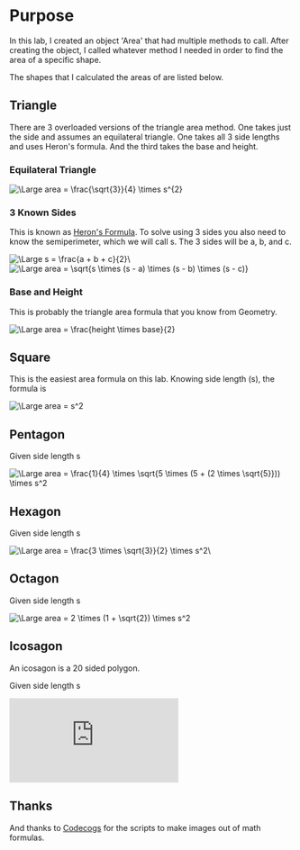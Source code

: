 # Purpose
In this lab, I created an object 'Area' that had multiple methods to call. After creating the object, I called whatever method I needed in order to find the area of a specific shape.

The shapes that I calculated the areas of are listed below.

## Triangle

There are 3 overloaded versions of the triangle area method. One takes just the side and assumes an equilateral triangle. One takes all 3 side lengths and uses Heron's formula. And the third takes the base and height.

### Equilateral Triangle

<img src="https://latex.codecogs.com/gif.latex?\Large&space;area&space;=&space;\frac{\sqrt{3}}{4}&space;\times&space;s^{2}" title="\Large area = \frac{\sqrt{3}}{4} \times s^{2}" />

### 3 Known Sides

This is known as [Heron's Formula](https://en.wikipedia.org/wiki/Heron%27s_formula). To solve using 3 sides you also need to know the semiperimeter, which we will call s. The 3 sides will be a, b, and c.

<img src="https://latex.codecogs.com/gif.latex?\Large&space;s&space;=&space;\frac{a&space;&plus;&space;b&space;&plus;&space;c}{2}\" title="\Large s = \frac{a + b + c}{2}\" />



<img src="https://latex.codecogs.com/gif.latex?\Large&space;area&space;=&space;\sqrt{s&space;\times&space;(s&space;-&space;a)&space;\times&space;(s&space;-&space;b)&space;\times&space;(s&space;-&space;c)}" title="\Large area = \sqrt{s \times (s - a) \times (s - b) \times (s - c)}" />





### Base and Height

This is probably the triangle area formula that you know from Geometry.

<img src="https://latex.codecogs.com/gif.latex?\Large&space;area&space;=&space;\frac{height&space;\times&space;base}{2}" title="\Large area = \frac{height \times base}{2}" />



## Square

This is the easiest area formula on this lab. Knowing side length \(s\), the formula is

<img src="https://latex.codecogs.com/gif.latex?\Large&space;area&space;=&space;s^2" title="\Large area = s^2" />



## Pentagon

Given side length s

<img src="https://latex.codecogs.com/gif.latex?\Large&space;area&space;=&space;\frac{1}{4}&space;\times&space;\sqrt{5&space;\times&space;(5&space;&plus;&space;(2&space;\times&space;\sqrt{5}}))&space;\times&space;s^2" title="\Large area = \frac{1}{4} \times \sqrt{5 \times (5 + (2 \times \sqrt{5}})) \times s^2" />

## Hexagon

Given side length s

<img src="https://latex.codecogs.com/gif.latex?\Large&space;area&space;=&space;\frac{3&space;\times&space;\sqrt{3}}{2}&space;\times&space;s^2\" title="\Large area = \frac{3 \times \sqrt{3}}{2} \times s^2\" />

## Octagon

Given side length s

<img src="https://latex.codecogs.com/gif.latex?\Large&space;area&space;=&space;2&space;\times&space;(1&space;&plus;&space;\sqrt{2})&space;\times&space;s^2" title="\Large area = 2 \times (1 + \sqrt{2}) \times s^2" />



## Icosagon

An icosagon is a 20 sided polygon.

Given side length s

![img](https://latex.codecogs.com/gif.latex?%5CLarge%20area%20%3D%205%20%5Ctimes%20s%5E2%20%5Ctimes%20%281%20&plus;%20%5Csqrt%7B5%7D%20&plus;%20%5Csqrt%7B5%20&plus;%202%20%5Ctimes%20%5Csqrt%7B5%7D%7D%29)


## Thanks
And thanks to [Codecogs](http://www.codecogs.com) for the scripts to make images out of math formulas. 
